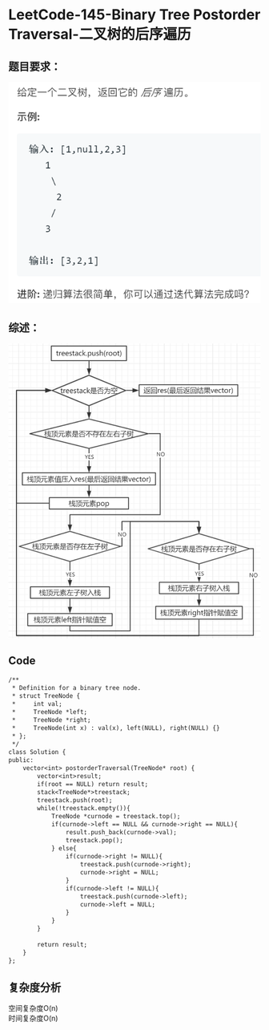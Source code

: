 # LeetCode-145-Binary Tree Postorder Traversal-二叉树的后序遍历

## 题目要求：
![avatar](https://github.com/JakeChanFangZiyuan20/MyLeetCode/blob/master/img/145.png)






## 综述：  
![avatar](https://github.com/JakeChanFangZiyuan20/MyLeetCode/blob/master/img/145-1.png)





## Code
```
/**
 * Definition for a binary tree node.
 * struct TreeNode {
 *     int val;
 *     TreeNode *left;
 *     TreeNode *right;
 *     TreeNode(int x) : val(x), left(NULL), right(NULL) {}
 * };
 */
class Solution {
public:
    vector<int> postorderTraversal(TreeNode* root) {
        vector<int>result;
        if(root == NULL) return result;
        stack<TreeNode*>treestack;
        treestack.push(root);
        while(!treestack.empty()){
            TreeNode *curnode = treestack.top();
            if(curnode->left == NULL && curnode->right == NULL){
                result.push_back(curnode->val);
                treestack.pop();
            } else{
                if(curnode->right != NULL){
                    treestack.push(curnode->right);
                    curnode->right = NULL;
                }
                if(curnode->left != NULL){
                    treestack.push(curnode->left);
                    curnode->left = NULL;
                } 
            }
        }

        return result;
    }
};
```

## 复杂度分析
空间复杂度O(n)  
时间复杂度O(n)

